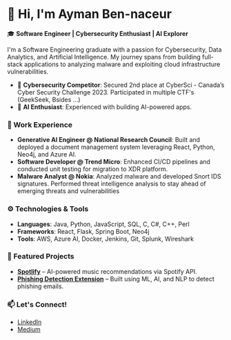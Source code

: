 # 👋 Hi, I'm Ayman Ben-naceur

🎓 **Software Engineer | Cybersecurity Enthusiast | AI Explorer**

I'm a Software Engineering graduate with a passion for Cybersecurity, Data Analytics, and Artificial Intelligence. My journey spans from building full-stack applications to analyzing malware and exploiting cloud infrastructure vulnerabilities.

- 🔐 **Cybersecurity Competitor**: Secured 2nd place at CyberSci - Canada’s Cyber Security Challenge 2023.  Participated in multiple CTF's (GeekSeek, Bsides ...)
- 🤖 **AI Enthusiast**: Experienced with building AI-powered apps.

### 💼 Work Experience
- **Generative AI Engineer @ National Research Council**: Built and deployed a document management system leveraging React, Python, Neo4j, and Azure AI.
- **Software Developer @ Trend Micro**: Enhanced CI/CD pipelines and conducted unit testing for migration to XDR platform.
- **Malware Analyst @ Nokia**: Analyzed malware and developed Snort IDS signatures. Performed threat intelligence analysis to stay ahead of emerging threats and vulnerabilities

### ⚙️ Technologies & Tools
- **Languages**: Java, Python, JavaScript, SQL, C, C#, C++, Perl
- **Frameworks**: React, Flask, Spring Boot, Neo4j
- **Tools**: AWS, Azure AI, Docker, Jenkins, Git, Splunk, Wireshark

### 🌟 Featured Projects
- [**Spotlify**](https://github.com/AymanBennaceur/SpotifyAI) – AI-powered music recommendations via Spotify API.
- [**Phishing Detection Extension**](https://github.com/capstone-2024-T91/Frontend-Backend) – Built using ML, AI, and NLP to detect phishing emails.

### 📫 Let's Connect!
- [LinkedIn](https://www.linkedin.com/in/ayman-ben/)
- [Medium](https://medium.com/@aymanbennaceur)
